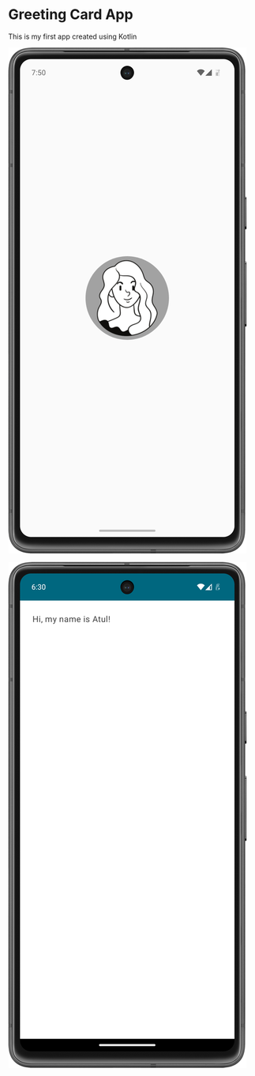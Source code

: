 # Greeting Card App

This is my first app created using Kotlin

![Screenshot](https://github.com/eatulrajput/greeting-card/blob/master/p1.png)

![Screenshot](https://github.com/eatulrajput/greeting-card/blob/master/p2.png)
